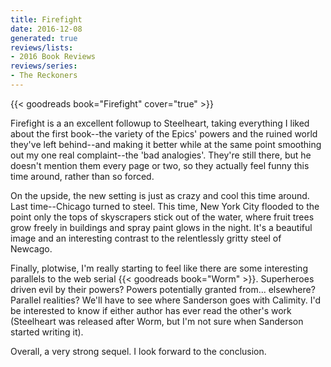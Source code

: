 ```yaml
---
title: Firefight
date: 2016-12-08
generated: true
reviews/lists:
- 2016 Book Reviews
reviews/series:
- The Reckoners
---
```

{{< goodreads book="Firefight" cover="true" >}}

Firefight is a an excellent followup to Steelheart, taking everything I liked about the first book--the variety of the Epics' powers and the ruined world they've left behind--and making it better while at the same point smoothing out my one real complaint--the 'bad analogies'. They're still there, but he doesn't mention them every page or two, so they actually feel funny this time around, rather than so forced.  

On the upside, the new setting is just as crazy and cool this time around. Last time--Chicago turned to steel. This time, New York City flooded to the point only the tops of skyscrapers stick out of the water, where fruit trees grow freely in buildings and spray paint glows in the night. It's a beautiful image and an interesting contrast to the relentlessly gritty steel of Newcago.  

<!--more-->

Finally, plotwise, I'm really starting to feel like there are some interesting parallels to the web serial {{< goodreads book="Worm" >}}. Superheroes driven evil by their powers? Powers potentially granted from... elsewhere? Parallel realities? We'll have to see where Sanderson goes with Calimity. I'd be interested to know if either author has ever read the other's work (Steelheart was released after Worm, but I'm not sure when Sanderson started writing it).  

Overall, a very strong sequel. I look forward to the conclusion.


